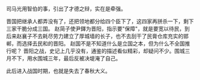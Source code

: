 司马光用智伯的事，引出了才德之辩，实在是牵强。

晋国把继承人都弄没有了，还把领地都分给四个臣下了，这四家再拼杀一下，剩下三家干脆分成三国。
赵简子使尹鐸为晋阳，指示要"保障"，就是要宽以待民，到后来赵襄子不去耗尽劳力建立了厚城墙的长子，也不去刮干了民膏仓库充实的邯郸，而选择去民和的晋阳。
赵国不是不知道什么是立国之本，但为什么不全国推行呢？
晋阳之战，史记上几乎没有，通鉴的描述看似精彩，却疑问不少。围城三月不下，用水围城三年，最后反被决堤淹了自己。

此后进入战国时期，也就是失去了春秋大义。

